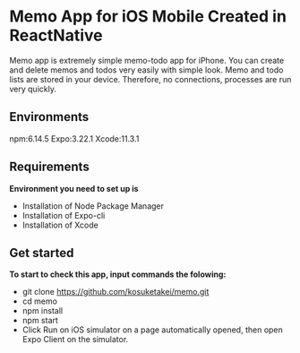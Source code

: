 # Memo App for iOS Mobile Created in ReactNative
Memo app is extremely simple memo-todo app for iPhone.
You can create and delete memos and todos very easily with simple look.
Memo and todo lists are stored in your device. Therefore, no connections, processes are run very quickly. 
## Environments
npm:6.14.5
Expo:3.22.1
Xcode:11.3.1
## Requirements
__Environment you need to set up is__
- Installation of Node Package Manager
- Installation of Expo-cli
- Installation of Xcode
## Get started
__To start to check this app, input commands the folowing:__
- git clone https://github.com/kosuketakei/memo.git
- cd memo
- npm install
- npm start 
- Click Run on iOS simulator on a page automatically opened, then open Expo Client on the simulator.
